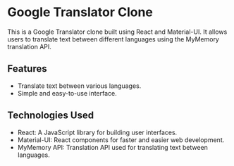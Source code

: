 # Google Translator Clone

This is a Google Translator clone built using React and Material-UI. It allows users to translate text between different languages using the MyMemory translation API.

## Features

- Translate text between various languages.
- Simple and easy-to-use interface.

## Technologies Used

- React: A JavaScript library for building user interfaces.
- Material-UI: React components for faster and easier web development.
- MyMemory API: Translation API used for translating text between languages.

